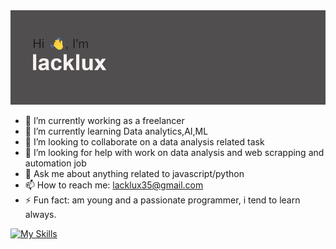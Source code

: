 <img src="https://github.com/lacklux/lacklux/blob/main/header.png">

- 🔭 I’m currently working as a freelancer
- 🌱 I’m currently learning Data analytics,AI,ML
- 👯 I’m looking to collaborate on a data analysis related task
- 🤔 I’m looking for help with work on data analysis  and web scrapping and automation job
- 💬 Ask me about anything related to javascript/python
- 📫 How to reach me: lacklux35@gmail.com
- ⚡ Fun fact: am young and a passionate programmer, i tend to learn always.


[![My Skills](https://skillicons.dev/icons?i=py,js,html,bots,django,flask,css,dart,git,github,flutter,linux,md,mysql,selenium,tensorflow,vscdoe,figma&theme=light)](https://skillicons.dev)
